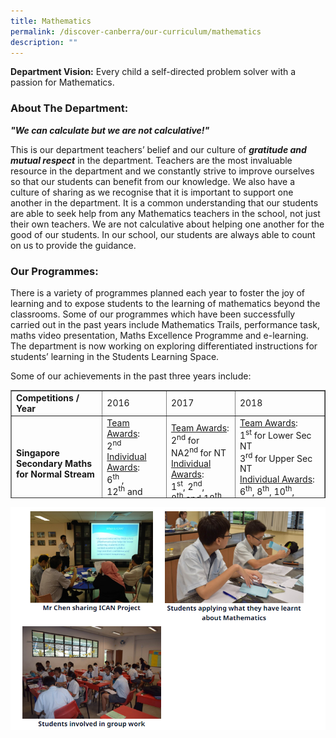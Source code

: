 ```yaml
---
title: Mathematics
permalink: /discover-canberra/our-curriculum/mathematics
description: ""
---
```

<p><strong>Department Vision:</strong> Every child a self-directed problem solver with a passion for Mathematics.</p>
<h3><strong>About The Department:</strong></h3>
<p><strong><em>"We can calculate but we are not calculative!"</em></strong></p>
<p>This is our department teachers&rsquo; belief and our culture of&nbsp;<strong><em>gratitude and mutual respect</em></strong>&nbsp;in the department. Teachers are the most invaluable resource in the department and we constantly strive to improve ourselves so that our students can benefit from our knowledge. We also have a culture of sharing as we recognise that it is important to support one another in the department. It is a common understanding that our students are able to seek help from any Mathematics teachers in the school, not just their own teachers. We are not calculative about helping one another for the good of our students. In our school, our students are always able to count on us to provide the guidance.</p>
<h3><strong>Our Programmes:</strong></h3>
<p>There is a variety of programmes planned each year to foster the joy of learning and to expose students to the learning of mathematics beyond the classrooms. Some of our programmes which have been successfully carried out in the past years include Mathematics Trails, performance task, maths video presentation, Maths Excellence Programme and e-learning. The department is now working on exploring differentiated instructions for students&rsquo; learning in the Students Learning Space.</p>
<p>Some of our achievements in the past three years include:</p>
<table style="height: 173px;" border="1" cellspacing="0" cellpadding="0">
<tbody>
<tr style="height: 18px;">
<td style="height: 18px; width: 200px;"><strong>Competitions / Year</strong></td>
<td style="height: 18px; width: 131.656px;">2016</td>
<td style="height: 18px; width: 149.688px;">2017</td>
<td style="height: 18px; width: 197.047px;">2018</td>
</tr>
<tr style="height: 101px;">
<td style="height: 101px; width: 200px;"><strong>Singapore Secondary Maths for Normal Stream</strong></td>
<td style="height: 101px; width: 131.656px;"><u>Team Awards</u>:<br />2<sup>nd<br /></sup><u>Individual Awards</u>:<br />6<sup>th</sup>&nbsp;, 12<sup>th</sup>&nbsp;and 20<sup>th</sup></td>
<td style="height: 101px; width: 149.688px;"><u>Team Awards</u>:<br />2<sup>nd</sup>&nbsp;for NA2<sup>nd&nbsp;</sup>for NT<br /><u>Individual Awards</u>:<br />1<sup>st</sup>, 2<sup>nd</sup>, 8<sup>th</sup>&nbsp;and 18<sup>th</sup></td>
<td style="height: 101px; width: 197.047px;"><u>Team Awards</u>:<br />1<sup>st</sup>&nbsp;for Lower Sec NT<br />3<sup>rd</sup>&nbsp;for Upper Sec NT<br /><u>Individual Awards</u>:<br />6<sup>th</sup>, 8<sup>th</sup>, 10<sup>th</sup>, 11<sup>th</sup>&nbsp;and&nbsp;17<sup>th</sup></td>
</tr>
<tr style="height: 54px;">
<td style="height: 54px; width: 200px;"><strong>Singapore and Asean Schools Maths Olympiad (SASMO)</strong></td>
<td style="height: 54px; width: 131.656px;">2 Silver<br />2 Bronze</td>
<td style="height: 54px; width: 149.688px;">2 Silver<br />6 Bronze</td>
<td style="height: 54px; width: 197.047px;">2 Silver<br />2 Bronze</td>
</tr>
</tbody>
</table>

![](/images/math1.png)